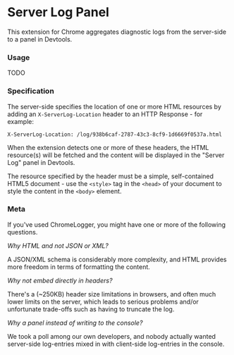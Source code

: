 Server Log Panel
================

This extension for Chrome aggregates diagnostic logs from the server-side to a panel in Devtools. 

### Usage

TODO

### Specification

The server-side specifies the location of one or more HTML resources by adding an
`X-ServerLog-Location` header to an HTTP Response - for example:

    X-ServerLog-Location: /log/938b6caf-2787-43c3-8cf9-1d6669f0537a.html

When the extension detects one or more of these headers, the HTML resource(s) will be fetched
and the content will be displayed in the "Server Log" panel in Devtools.

The resource specified by the header must be a simple, self-contained HTML5 document - use
the `<style>` tag in the `<head>` of your document to style the content in the `<body>` element.

### Meta

If you've used ChromeLogger, you might have one or more of the following questions.

*Why HTML and not JSON or XML?*

A JSON/XML schema is considerably more complexity, and HTML provides more freedom in terms
of formatting the content.

*Why not embed directly in headers?*

There's a (~250KB) header size limitations in browsers, and often much lower limits on the
server, which leads to serious problems and/or unfortunate trade-offs such as having to
truncate the log.

*Why a panel instead of writing to the console?*

We took a poll among our own developers, and nobody actually wanted server-side log-entries
mixed in with client-side log-entries in the console.

